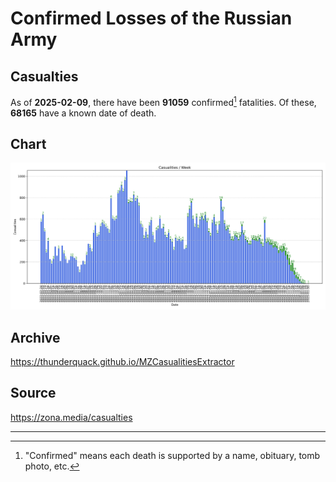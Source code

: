 
# Confirmed Losses of the Russian Army

## Casualties

As of **2025-02-09**, there have been **91059** confirmed[^1] fatalities.
Of these, **68165** have a known date of death.

## Chart

![7-Day Intervals Bar Chart](./docs/7days.svg)

## Archive

https://thunderquack.github.io/MZCasualitiesExtractor

## Source

https://zona.media/casualties

---

[^1]: "Confirmed" means each death is supported by a name, obituary, tomb photo, etc.
